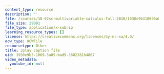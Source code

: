 ```yaml
---
content_type: resource
description: ''
file: /courses/18-02sc-multivariable-calculus-fall-2010/1930e9b310695a89bad55602381b4867_G534bz09B4A.vtt
file_size: 29091
file_type: application/x-subrip
learning_resource_types: []
license: https://creativecommons.org/licenses/by-nc-sa/4.0/
ocw_type: OCWFile
resourcetype: Other
title: 3play caption file
uid: 1930e9b3-1069-5a89-bad5-5602381b4867
video_metadata:
  youtube_id: null
---
```

